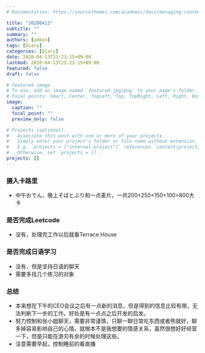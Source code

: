 ```yaml
---
# Documentation: https://sourcethemes.com/academic/docs/managing-content/

title: "20200413"
subtitle: ""
summary: ""
authors: [admin]
tags: [Diary]
categories: [Diary]
date: 2020-04-13T23:23:15+09:00
lastmod: 2020-04-13T23:23:15+09:00
featured: false
draft: false

# Featured image
# To use, add an image named `featured.jpg/png` to your page's folder.
# Focal points: Smart, Center, TopLeft, Top, TopRight, Left, Right, BottomLeft, Bottom, BottomRight.
image:
  caption: ""
  focal_point: ""
  preview_only: false

# Projects (optional).
#   Associate this post with one or more of your projects.
#   Simply enter your project's folder or file name without extension.
#   E.g. `projects = ["internal-project"]` references `content/project/deep-learning/index.md`.
#   Otherwise, set `projects = []`.
projects: []
---
```


### 摄入卡路里

- 中午おでん，晚上そばとぶり和一点麦片，一共200+250+150+100=800大卡

### 是否完成Leetcode

- 没有，处理完工作以后就看Terrace House

### 是否完成日语学习

- 没有，但是坚持日语的聊天
- 需要多找几个练习的对象

### 总结

- 本来想在下午的CEO会议之后有一点新的消息，但是得到的信息比较有限，无法判断下一步的工作。好处是有一点点之后开发的启发。
- 努力控制和张小姐聊天，需要非常谨慎，只聊一聊日常吃东西或者熊就好，聊多掉容易影响自己的心情，就根本不是我想要的情感关系，虽然很想好好经营一下，但是只能在游刃有余的时候处理这些。
- 注意需要早起，控制睡前的看直播

